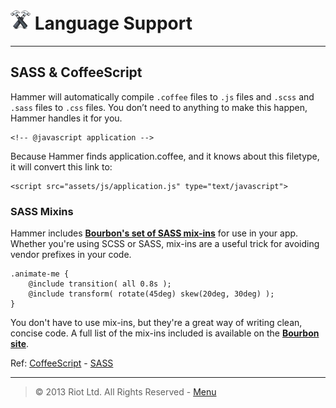 # ![](img/icon-small.png) Language Support

***

## SASS & CoffeeScript

Hammer will automatically compile `.coffee` files to `.js` files and `.scss` and `.sass` files to `.css` files. You don’t need to anything to make this happen, Hammer handles it for you.

	<!-- @javascript application -->

Because Hammer finds application.coffee, and it knows about this filetype, it will convert this link to:

	<script src="assets/js/application.js" type="text/javascript">

### SASS Mixins

Hammer includes **[Bourbon's set of SASS mix-ins](http://thoughtbot.com/bourbon/ "Bourbon's set of SASS mix-ins")** for use in your app. Whether you're using SCSS or SASS, mix-ins are a useful trick for avoiding vendor prefixes in your code.

	.animate-me {
	    @include transition( all 0.8s );
	    @include transform( rotate(45deg) skew(20deg, 30deg) );
	}

You don't have to use mix-ins, but they're a great way of writing clean, concise code. A full list of the mix-ins included is available on the **[Bourbon site](http://thoughtbot.com/bourbon/ "Bourbon site")**.

Ref: [CoffeeScript](http://coffeescript.org/ "CoffeeScript") - [SASS](http://sass-lang.com/ "SASS")

***

> © 2013 Riot Ltd. All Rights Reserved - [Menu](index.md "Main menu")